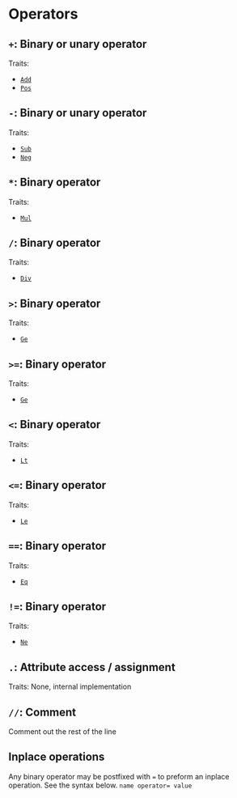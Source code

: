 # Operators

## ```+```: Binary or unary operator
Traits:
- [```Add```](traits.md#add)
- [```Pos```](traits.md#pos)

## ```-```: Binary or unary operator
Traits:
- [```Sub```](traits.md#sub)
- [```Neg```](traits.md#neg)

## ```*```: Binary operator
Traits:
- [```Mul```](traits.md#mul)

## ```/```: Binary operator
Traits:
- [```Div```](traits.md#div)

## ```>```: Binary operator
Traits:
- [```Ge```](traits.md#gt)

## ```>=```: Binary operator
Traits:
- [```Ge```](traits.md#ge)

## ```<```: Binary operator
Traits:
- [```Lt```](traits.md#lt)

## ```<=```: Binary operator
Traits:
- [```Le```](traits.md#le)

## ```==```: Binary operator
Traits:
- [```Eq```](traits.md#eq)

## ```!=```: Binary operator
Traits:
- [```Ne```](traits.md#ne)

## ```.```: Attribute access / assignment
Traits:
None, internal implementation

## ```//```: Comment
Comment out the rest of the line

## Inplace operations
Any binary operator may be postfixed with ```=``` to preform an inplace operation. See the syntax below.
```name operator= value```